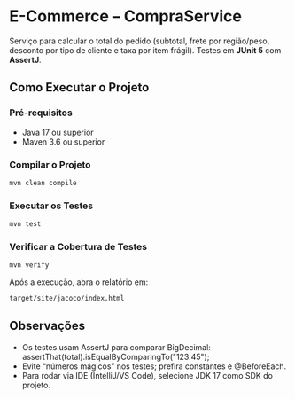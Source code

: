 # E-Commerce – CompraService

Serviço para calcular o total do pedido (subtotal, frete por região/peso, desconto por tipo de cliente e taxa por item frágil). Testes em **JUnit 5** com **AssertJ**.

## Como Executar o Projeto

### Pré-requisitos
- Java 17 ou superior
- Maven 3.6 ou superior

### Compilar o Projeto
```bash
mvn clean compile
```

### Executar os Testes
```bash
mvn test
```

### Verificar a Cobertura de Testes
```bash
mvn verify
```

Após a execução, abra o relatório em:
```bash
target/site/jacoco/index.html
```

## Observações
- Os testes usam AssertJ para comparar BigDecimal:
  assertThat(total).isEqualByComparingTo("123.45");
- Evite “números mágicos” nos testes; prefira constantes e @BeforeEach.
- Para rodar via IDE (IntelliJ/VS Code), selecione JDK 17 como SDK do projeto.
